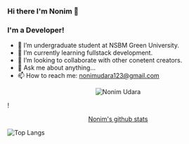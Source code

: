### Hi there I'm Nonim 👋

### I'm a Developer!

- 🔭 I’m undergraduate student at NSBM Green University.
- 🌱 I’m currently learning fullstack development.
- 👯 I’m looking to collaborate with other conetent creators.
- 💬 Ask me about anything...
- 📫 How to reach me: nonimudara123@gmail.com


<p align="center"> <img src="https://komarev.com/ghpvc/?username=Nonim-Udara&color=blue" alt="Nonim Udara" /> </p>


!<p align="center">[Nonim's github stats](https://github-readme-stats.vercel.app/api?username=NonimUdara&theme=tokyonight&show_icons=true&hide=["issues"])</p>
![Top Langs](https://github-readme-stats.vercel.app/api/top-langs/?username=NonimUdara&theme=tokyonight&layout=compact)

